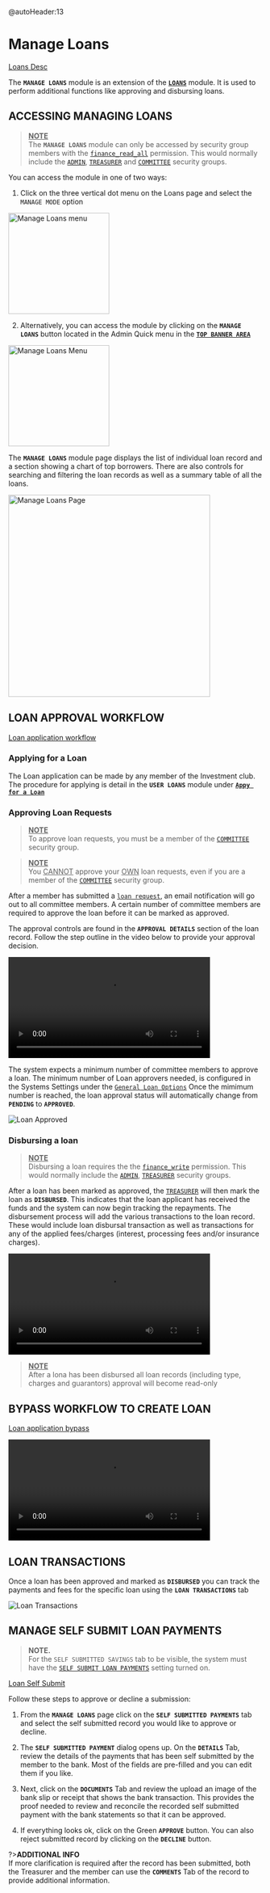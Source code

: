 @autoHeader:13
# Manage Loans

[Loans Desc](static/markdown/loans_desc.md ':include')

The **`MANAGE LOANS`** module is an extension of the [**`LOANS`**](05_user_loans.md) module. It is used to perform additional functions like approving and disbursing loans.

## ACCESSING MANAGING LOANS
><ins>**NOTE**</ins>\
>The **`MANAGE LOANS`** module can only be accessed by security group members with the [`finance_read_all`](10_admin_member-accounts?id=finance_read_all) permission. This would normally include the [`ADMIN`](10_admin_member-accounts?id=_1031-admin-group), [`TREASURER`](10_admin_member-accounts?id=_1034-treasurer-group) and [`COMMITTEE`](10_admin_member-accounts?id=_1032-committee-group) security groups.

You can access the module  in one of two ways:

1. Click on the three vertical dot menu on the Loans page and select the `MANAGE MODE` option

<p>
  <img src="static/images/4.6.1_Manage_Loans_menu.png" 
    height="200px" style="object-fit:contain;" alt="Manage Loans menu">
</p>

2. Alternatively, you can access the module by clicking on the **`MANAGE LOANS`** button located in the Admin Quick menu in the [**`TOP BANNER AREA`**](03_navigate-the-app?id=_31-the-top-banner-area)

<p>
  <img src="static/images/4.6.2_Manage_Loans_quick_menu.png"  height="200px" style="object-fit:contain" alt="Manage Loans Menu">
</p>

The **`MANAGE LOANS`** module page displays the list of individual loan record and a section showing a chart of top borrowers. There are also controls for searching and filtering the loan records as well as a summary table of all the loans.

<p>
  <img src="static/images/4.6.3_Manage_Loans_page.png"  width="400px"  style="object-fit:contain" alt="Manage Loans Page">
</p>

## LOAN APPROVAL WORKFLOW
<!-- embed:start:Loan apply workflow -->

[Loan application workflow](static/markdown/loan_application_workflow.md ':include')

<!-- embed:end:Loan apply workflow -->

### Applying for a Loan
The Loan application can be made by any member of the Investment club. The procedure for applying is detail in the **`USER LOANS`** module under [**`Appy for a Loan`**](05_user_loans?id=_53-apply-for-a-loan)

### Approving Loan Requests
> <ins>**NOTE**</ins>\
To approve loan requests, you must be a member of the [`COMMITTEE`](10_admin_member-accounts?id=_1032-committee-group) security group.

> <ins>**NOTE**</ins>\
You <ins>CANNOT</ins> approve your <ins>OWN</ins> loan requests, even if you are a member of the [`COMMITTEE`](10_admin_member-accounts?id=_1032-committee-group) security group.

After a member has submitted a [`loan request`](05_user_loans?id=_53-apply-for-a-loan), an email notification will go out to all committee members. A certain number of committee members are required to approve the loan before it can be marked as approved.

The approval controls are found in the **`APPROVAL DETAILS`** section of the loan record. Follow the step outline in the video below to provide your approval decision.

<video src="static/video/Loan_Approval.mp4"
	width="400px" controls>
  <img src="static/images/4.4.3_Apply_Loan_Approval.png"/>
</video>

The system expects a minimum number of committee members to approve a loan. The minimum number of Loan approvers needed, is configured in the Systems Settings under the [`General Loan Options`](17_admin_system-settings?id=_1743-general-loan-options) Once the mimimum number is reached, the loan approval status will automatically change from **`PENDING`** to **`APPROVED`**.

![Loan Approved](static/images/4.4.3_Apply_Loan_Approval.png ":size=x300")

### Disbursing a loan
><ins>**NOTE**</ins>\
> Disbursing a loan requires the the [`finance_write`](10_admin_member-accounts?id=finance_write) permission. This would normally include the [`ADMIN`](10_admin_member-accounts?id=_1031-admin-group), [`TREASURER`](10_admin_member-accounts?id=_1034-treasurer-group) security groups.

After a loan has been marked as approved, the [`TREASURER`](10_admin_member-accounts?id=_1034-treasurer-group) will then mark the loan as **`DISBURSED`**. This indicates that the loan applicant has received the funds and the system can now begin tracking the repayments. The disbursement process will add the various transactions to the loan record. These would include loan disbursal transaction as well as transactions for any of the applied fees/charges (interest, processing fees and/or insurance charges).

<video src="static/video/Loan_Disburse.mp4"
	width="400px" controls>
  <img src="static/images/4.4.4_Apply_Loan_Disburse.png"/>
</video>

><ins>**NOTE**</ins> \
After a lona has been disbursed all loan  records (including type, charges and guarantors) approval will become read-only

## BYPASS WORKFLOW TO CREATE LOAN 

<!-- embed:start:Loan App Bypass -->

[Loan application bypass](static/markdown/loan_application_bypass.md ':include')

<!-- embed:end:Loan App Bypass -->

<video src="static/video/Loan_Bypass_Workflow.mp4"
	width="400px" controls>
  <img src="static/images/4.4.4_Apply_Loan_Disburse.png"/>
</video>

## LOAN TRANSACTIONS
Once a loan has been approved and marked as **`DISBURSED`** you can track the payments and fees for the specific loan using the **`LOAN TRANSACTIONS`** tab

![Loan Transactions](static/images/4.4.5_Loan_Transactions.png ":size=x300")

## MANAGE SELF SUBMIT LOAN PAYMENTS

>**NOTE.** \
>For the `SELF SUBMITTED SAVINGS` tab to be visible, the system must have the [`SELF SUBMIT LOAN PAYMENTS`](17_admin_system-settings?id=self-submit-loan-payments) setting turned on.

<!-- embed:start:Loan Self Submit -->

[Loan Self Submit](static/markdown/self_submit_loan.md ':include')

<!-- embed:end:Loan Self Submit -->

Follow these steps to approve or decline a submission:

1. From the **`MANAGE LOANS`** page click on the **`SELF SUBMITTED PAYMENTS`** tab and select the self submitted record you would like to approve or decline.

2. The **`SELF SUBMITTED PAYMENT`** dialog opens up. On the **`DETAILS`** Tab, review the details of the payments  that has been self submitted by the member to the bank. Most of the fields are pre-filled and you can edit them if you like.
	 
3. Next, click on the **`DOCUMENTS`** Tab and review the upload an image of the bank slip or receipt that shows the bank transaction. This provides the proof needed to review and reconcile the recorded self submitted payment with the bank statements so that it can be approved.
	 
4. If everything looks ok, click on the Green **`APPROVE`** button. You can also reject submitted record by clicking on the **`DECLINE`** button.

?>**ADDITIONAL INFO**\
If more clarification is required after the record has been submitted, both the Treasurer and the member can use the **`COMMENTS`** Tab of the record to provide additional information.